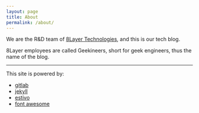 ```yaml
---
layout: page
title: About
permalink: /about/
---
```


We are the R&D team of [8Layer Technologies](http://8layertech.com), and this is our tech blog.

8Layer employees are called Geekineers, short for geek engineers, thus the name of the blog.

----

This site is powered by:

- [gitlab](https://gitlab.com)
- [jekyll](https://jekyllrb.com)
- [estivo](https://github.com/fffabs/estivo)
- [font awesome](http://fontawesome.io)
